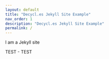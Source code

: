 ```yaml
---
layout: default
title: "Decycl.es Jekyll Site Example"
nav_order: 1
description: "Decycl.es Jekyll Site Example"
permalink: /
---
```


I am a Jekyll site

TEST - TEST
